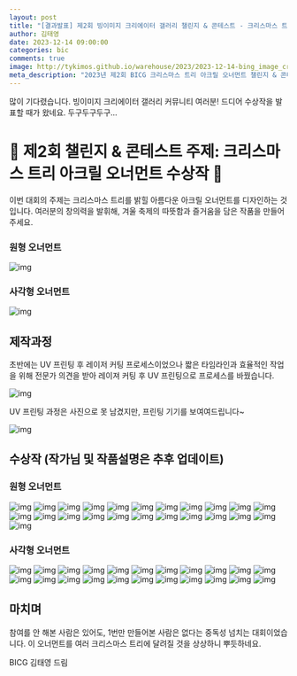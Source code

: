 ```yaml
---
layout: post
title: "[결과발표] 제2회 빙이미지 크리에이터 갤러리 챌린지 & 콘테스트 - 크리스마스 트리 아크릴 오너먼트 제작"
author: 김태영
date: 2023-12-14 09:00:00
categories: bic
comments: true
image: http://tykimos.github.io/warehouse/2023/2023-12-14-bing_image_creator_gallery_challenge_contest_2nd_result_1.jpg
meta_description: "2023년 제2회 BICG 크리스마스 트리 아크릴 오너먼트 챌린지 & 콘테스트 결과 발표"
---
```


많이 기다렸습니다. 빙이미지 크리에이터 갤러리 커뮤니티 여러분! 드디어 수상작을 발표할 때가 왔네요. 두구두구두구...

# 🎄 제2회 챌린지 & 콘테스트 주제: 크리스마스 트리 아크릴 오너먼트 수상작 🎄

이번 대회의 주제는 크리스마스 트리를 밝힐 아름다운 아크릴 오너먼트를 디자인하는 것입니다. 여러분의 창의력을 발휘해, 겨울 축제의 따뜻함과 즐거움을 담은 작품을 만들어주세요.

### 원형 오너먼트

![img](http://tykimos.github.io/warehouse/2023/2023-12-14-bing_image_creator_gallery_challenge_contest_2nd_result_2.jpg)

### 사각형 오너먼트

![img](http://tykimos.github.io/warehouse/2023/2023-12-14-bing_image_creator_gallery_challenge_contest_2nd_result_3.jpg)

## 제작과정

초반에는 UV 프린팅 후 레이저 커팅 프로세스이었으나 짧은 타임라인과 효율적인 작업을 위해 전문가 의견을 받아 레이져 커팅 후 UV 프린팅으로 프로세스를 바꿨습니다.

![img](http://tykimos.github.io/warehouse/2023/2023-12-14-bing_image_creator_gallery_challenge_contest_2nd_result_4.jpg)

UV 프린팅 과정은 사진으로 못 남겼지만, 프린팅 기기를 보여여드립니다~

![img](http://tykimos.github.io/warehouse/2023/2023-12-14-bing_image_creator_gallery_challenge_contest_2nd_result_5.jpeg)

## 수상작 (작가님 및 작품설명은 추후 업데이트)

### 원형 오너먼트

![img](http://tykimos.github.io/warehouse/2023/2023-12-14-bing_image_creator_gallery_challenge_contest_2nd_result405430044_7272102392809794_646851588336830493_n.jpg)
![img](http://tykimos.github.io/warehouse/2023/2023-12-14-bing_image_creator_gallery_challenge_contest_2nd_result405430048_7024993607569661_6435839270722662447_n.jpg)
![img](http://tykimos.github.io/warehouse/2023/2023-12-14-bing_image_creator_gallery_challenge_contest_2nd_result405461847_7272161606137206_1750468060965321794_n.jpg)
![img](http://tykimos.github.io/warehouse/2023/2023-12-14-bing_image_creator_gallery_challenge_contest_2nd_result405473240_1094139991938324_721622965067876703_n.jpg)
![img](http://tykimos.github.io/warehouse/2023/2023-12-14-bing_image_creator_gallery_challenge_contest_2nd_result406761077_7029309980471357_861882159993795803_n.jpg)
![img](http://tykimos.github.io/warehouse/2023/2023-12-14-bing_image_creator_gallery_challenge_contest_2nd_result407330045_7272176999469000_4699493235000752191_n.jpg)
![img](http://tykimos.github.io/warehouse/2023/2023-12-14-bing_image_creator_gallery_challenge_contest_2nd_result407653470_6882425291818619_186720743999146143_n.jpg)
![img](http://tykimos.github.io/warehouse/2023/2023-12-14-bing_image_creator_gallery_challenge_contest_2nd_result407695398_10228703414482987_7888250701702650126_n.jpg)
![img](http://tykimos.github.io/warehouse/2023/2023-12-14-bing_image_creator_gallery_challenge_contest_2nd_result408013839_7024587994276889_3249982117518620687_n.jpg)
![img](http://tykimos.github.io/warehouse/2023/2023-12-14-bing_image_creator_gallery_challenge_contest_2nd_result408276189_7338242889521874_192065476814274012_n.jpg)
![img](http://tykimos.github.io/warehouse/2023/2023-12-14-bing_image_creator_gallery_challenge_contest_2nd_result408392053_7272259332794100_1654813736915584150_n.jpg)
![img](http://tykimos.github.io/warehouse/2023/2023-12-14-bing_image_creator_gallery_challenge_contest_2nd_result408483993_6943096055772982_1125901071205284452_n.jpg)
![img](http://tykimos.github.io/warehouse/2023/2023-12-14-bing_image_creator_gallery_challenge_contest_2nd_result408791895_7369812296396947_1198783361092931145_n.jpg)
![img](http://tykimos.github.io/warehouse/2023/2023-12-14-bing_image_creator_gallery_challenge_contest_2nd_result408869554_7373318242713019_6445619617285898227_n.jpg)
![img](http://tykimos.github.io/warehouse/2023/2023-12-14-bing_image_creator_gallery_challenge_contest_2nd_result409169034_7117435061647126_7983674407719194783_n.jpg)
![img](http://tykimos.github.io/warehouse/2023/2023-12-14-bing_image_creator_gallery_challenge_contest_2nd_result409178453_10159681698903045_3015823266716838719_n.jpg)
![img](http://tykimos.github.io/warehouse/2023/2023-12-14-bing_image_creator_gallery_challenge_contest_2nd_result409213817_6820594994642879_7327631828642462459_n.jpg)
![img](http://tykimos.github.io/warehouse/2023/2023-12-14-bing_image_creator_gallery_challenge_contest_2nd_result409380117_1075024750596168_5386001342537266573_n.jpg)
![img](http://tykimos.github.io/warehouse/2023/2023-12-14-bing_image_creator_gallery_challenge_contest_2nd_result409406399_7289666257720074_358533335585133460_n.jpg)
![img](http://tykimos.github.io/warehouse/2023/2023-12-14-bing_image_creator_gallery_challenge_contest_2nd_result409674638_7206421306080548_8256064361151554199_n.jpg)
![img](http://tykimos.github.io/warehouse/2023/2023-12-14-bing_image_creator_gallery_challenge_contest_2nd_result409688569_7085062368220740_1098467066365627434_n.jpg)
![img](http://tykimos.github.io/warehouse/2023/2023-12-14-bing_image_creator_gallery_challenge_contest_2nd_result409864823_7206411322748213_3533010245689069770_n.jpg)
![img](http://tykimos.github.io/warehouse/2023/2023-12-14-bing_image_creator_gallery_challenge_contest_2nd_result409876337_25368921902707346_1677613440198877658_n.jpg)

### 사각형 오너먼트

![img](http://tykimos.github.io/warehouse/2023/2023-12-14-bing_image_creator_gallery_challenge_contest_2nd_result_393010732_7027982373937451_3210908208126071284_n.jpg)
![img](http://tykimos.github.io/warehouse/2023/2023-12-14-bing_image_creator_gallery_challenge_contest_2nd_result_405429972_1094140111938312_2604082007811202342_n.jpg)
![img](http://tykimos.github.io/warehouse/2023/2023-12-14-bing_image_creator_gallery_challenge_contest_2nd_result_406430623_6878651612195987_4584998188888203377_n.jpg)
![img](http://tykimos.github.io/warehouse/2023/2023-12-14-bing_image_creator_gallery_challenge_contest_2nd_result_406702270_7279048938823781_2275596829400844499_n.jpg)
![img](http://tykimos.github.io/warehouse/2023/2023-12-14-bing_image_creator_gallery_challenge_contest_2nd_result_406749661_7275235612496472_7634505129445202184_n.jpg)
![img](http://tykimos.github.io/warehouse/2023/2023-12-14-bing_image_creator_gallery_challenge_contest_2nd_result_407618543_6928358003914954_6671779332871639724_n.jpg)
![img](http://tykimos.github.io/warehouse/2023/2023-12-14-bing_image_creator_gallery_challenge_contest_2nd_result_407691234_10228703117835571_6808339446813330027_n.jpg)
![img](http://tykimos.github.io/warehouse/2023/2023-12-14-bing_image_creator_gallery_challenge_contest_2nd_result_407760520_7025474114188277_5830045433115817214_n.jpg)
![img](http://tykimos.github.io/warehouse/2023/2023-12-14-bing_image_creator_gallery_challenge_contest_2nd_result_407964016_10228703459324108_6488909414717457548_n.jpg)
![img](http://tykimos.github.io/warehouse/2023/2023-12-14-bing_image_creator_gallery_challenge_contest_2nd_result_408008532_7275248619203813_3709150948979129434_n.jpg)
![img](http://tykimos.github.io/warehouse/2023/2023-12-14-bing_image_creator_gallery_challenge_contest_2nd_result_408035974_10228707442183677_8656253311546787452_n.jpg)
![img](http://tykimos.github.io/warehouse/2023/2023-12-14-bing_image_creator_gallery_challenge_contest_2nd_result_408461839_7784673528214763_6642617015856077783_n.jpg)
![img](http://tykimos.github.io/warehouse/2023/2023-12-14-bing_image_creator_gallery_challenge_contest_2nd_result_408483319_7290183034335063_8185586724951374081_n.jpg)
![img](http://tykimos.github.io/warehouse/2023/2023-12-14-bing_image_creator_gallery_challenge_contest_2nd_result_408527516_10228703810412885_7485101120676995440_n.jpg)
![img](http://tykimos.github.io/warehouse/2023/2023-12-14-bing_image_creator_gallery_challenge_contest_2nd_result_408866799_7369769676401209_8981842198026702248_n.jpg)
![img](http://tykimos.github.io/warehouse/2023/2023-12-14-bing_image_creator_gallery_challenge_contest_2nd_result_409173549_7279444752075558_708547310732587837_n.jpg)
![img](http://tykimos.github.io/warehouse/2023/2023-12-14-bing_image_creator_gallery_challenge_contest_2nd_result_409174239_6981701428577166_6580729246114874790_n.jpg)
![img](http://tykimos.github.io/warehouse/2023/2023-12-14-bing_image_creator_gallery_challenge_contest_2nd_result_409175802_10228718299535104_8994104350435752182_n.jpg)
![img](http://tykimos.github.io/warehouse/2023/2023-12-14-bing_image_creator_gallery_challenge_contest_2nd_result_409351668_6894029593991522_4546331657285722891_n.jpg)
![img](http://tykimos.github.io/warehouse/2023/2023-12-14-bing_image_creator_gallery_challenge_contest_2nd_result_409698422_6897751206952694_5869857273782555453_n.jpg)
![img](http://tykimos.github.io/warehouse/2023/2023-12-14-bing_image_creator_gallery_challenge_contest_2nd_result_409721544_7080905415303102_1363073440885550292_n.jpg)
![img](http://tykimos.github.io/warehouse/2023/2023-12-14-bing_image_creator_gallery_challenge_contest_2nd_result_409968999_7290646440955389_8250736260630276011_n.jpg)

## 마치며

참여를 안 해본 사람은 있어도, 1번만 만들어본 사람은 없다는 중독성 넘치는 대회이었습니다. 이 오너먼트를 여러 크리스마스 트리에 달려질 것을 상상하니 뿌듯하네요.

BICG 김태영 드림
